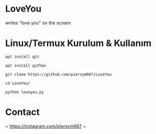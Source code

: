 # LoveYou
writes "love you" on the screen

# Linux/Termux Kurulum & Kullanım

`apt install git`

`apt install python`

`git clone https://github.com/piersym667/LoveYou`

`cd LoveYou/`

`python loveyou.py`

# Contact 
~ https://instagram.com/piersym667 ~



